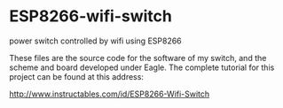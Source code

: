 # ESP8266-wifi-switch
power switch controlled by wifi using ESP8266

These files are the source code for the software of my switch, and the scheme and board developed under Eagle.
The complete tutorial for this project can be found at this address:

http://www.instructables.com/id/ESP8266-Wifi-Switch
